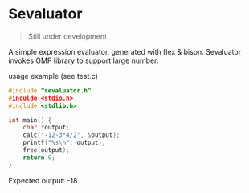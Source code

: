 # Sevaluator

> Still under development

A simple expression evaluator, generated with flex & bison. Sevaluator invokes GMP library to support large number.

usage example (see test.c)

```c
#include "sevaluator.h"
#inculde <stdio.h>
#include <stdlib.h>

int main() {
    char *output;
	calc("-12-3*4/2", &output);
	printf("%s\n", output);
	free(output);
	return 0;
}
```

Expected output: -18
